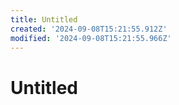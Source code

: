 ```yaml
---
title: Untitled
created: '2024-09-08T15:21:55.912Z'
modified: '2024-09-08T15:21:55.966Z'
---
```


# Untitled
